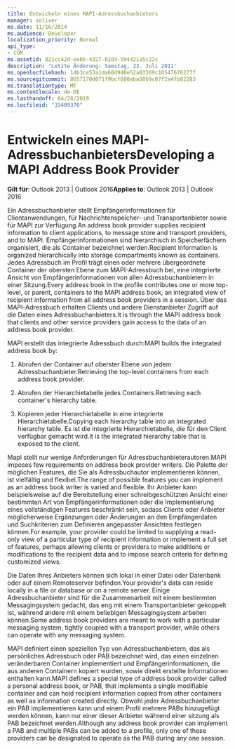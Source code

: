 ```yaml
---
title: Entwickeln eines MAPI-Adressbuchanbieters
manager: soliver
ms.date: 11/16/2014
ms.audience: Developer
localization_priority: Normal
api_type:
- COM
ms.assetid: 821cc42d-eebb-4327-b2d4-594421a5c22c
description: 'Letzte Änderung: Samstag, 23. Juli 2011'
ms.openlocfilehash: 1db3ce53a1da60d946e52a03369c10547676277f
ms.sourcegitcommit: 8657170d071f9bcf680aba50b9c07f2a4fb82283
ms.translationtype: MT
ms.contentlocale: de-DE
ms.lasthandoff: 04/28/2019
ms.locfileid: "33409370"
---
```

# <a name="developing-a-mapi-address-book-provider"></a><span data-ttu-id="06035-103">Entwickeln eines MAPI-Adressbuchanbieters</span><span class="sxs-lookup"><span data-stu-id="06035-103">Developing a MAPI Address Book Provider</span></span>

  
  
<span data-ttu-id="06035-104">**Gilt für**: Outlook 2013 | Outlook 2016</span><span class="sxs-lookup"><span data-stu-id="06035-104">**Applies to**: Outlook 2013 | Outlook 2016</span></span> 
  
<span data-ttu-id="06035-105">Ein Adressbuchanbieter stellt Empfängerinformationen für Clientanwendungen, für Nachrichtenspeicher- und Transportanbieter sowie für MAPI zur Verfügung.</span><span class="sxs-lookup"><span data-stu-id="06035-105">An address book provider supplies recipient information to client applications, to message store and transport providers, and to MAPI.</span></span> <span data-ttu-id="06035-106">Empfängerinformationen sind hierarchisch in Speicherfächern organisiert, die als Container bezeichnet werden.</span><span class="sxs-lookup"><span data-stu-id="06035-106">Recipient information is organized hierarchically into storage compartments known as containers.</span></span> <span data-ttu-id="06035-107">Jedes Adressbuch im Profil trägt einen oder mehrere übergeordnete Container der obersten Ebene zum MAPI-Adressbuch bei, eine integrierte Ansicht von Empfängerinformationen von allen Adressbuchanbietern in einer Sitzung.</span><span class="sxs-lookup"><span data-stu-id="06035-107">Every address book in the profile contributes one or more top-level, or parent, containers to the MAPI address book, an integrated view of recipient information from all address book providers in a session.</span></span> <span data-ttu-id="06035-108">Über das MAPI-Adressbuch erhalten Clients und andere Dienstanbieter Zugriff auf die Daten eines Adressbuchanbieters.</span><span class="sxs-lookup"><span data-stu-id="06035-108">It is through the MAPI address book that clients and other service providers gain access to the data of an address book provider.</span></span>
  
<span data-ttu-id="06035-109">MAPI erstellt das integrierte Adressbuch durch:</span><span class="sxs-lookup"><span data-stu-id="06035-109">MAPI builds the integrated address book by:</span></span>
  
1. <span data-ttu-id="06035-110">Abrufen der Container auf oberster Ebene von jedem Adressbuchanbieter.</span><span class="sxs-lookup"><span data-stu-id="06035-110">Retrieving the top-level containers from each address book provider.</span></span>
    
2. <span data-ttu-id="06035-111">Abrufen der Hierarchietabelle jedes Containers.</span><span class="sxs-lookup"><span data-stu-id="06035-111">Retrieving each container's hierarchy table.</span></span> 
    
3. <span data-ttu-id="06035-112">Kopieren jeder Hierarchietabelle in eine integrierte Hierarchietabelle.</span><span class="sxs-lookup"><span data-stu-id="06035-112">Copying each hierarchy table into an integrated hierarchy table.</span></span> <span data-ttu-id="06035-113">Es ist die integrierte Hierarchietabelle, die für den Client verfügbar gemacht wird.</span><span class="sxs-lookup"><span data-stu-id="06035-113">It is the integrated hierarchy table that is exposed to the client.</span></span> 
    
<span data-ttu-id="06035-114">MapI stellt nur wenige Anforderungen für Adressbuchanbieterautoren.</span><span class="sxs-lookup"><span data-stu-id="06035-114">MAPI imposes few requirements on address book provider writers.</span></span> <span data-ttu-id="06035-115">Die Palette der möglichen Features, die Sie als Adressbuchautor implementieren können, ist vielfältig und flexibel.</span><span class="sxs-lookup"><span data-stu-id="06035-115">The range of possible features you can implement as an address book writer is varied and flexible.</span></span> <span data-ttu-id="06035-116">Ihr Anbieter kann beispielsweise auf die Bereitstellung einer schreibgeschützten Ansicht einer bestimmten Art von Empfängerinformationen oder die Implementierung eines vollständigen Features beschränkt sein, sodass Clients oder Anbieter möglicherweise Ergänzungen oder Änderungen an den Empfängerdaten und Suchkriterien zum Definieren angepasster Ansichten festlegen können.</span><span class="sxs-lookup"><span data-stu-id="06035-116">For example, your provider could be limited to supplying a read-only view of a particular type of recipient information or implement a full set of features, perhaps allowing clients or providers to make additions or modifications to the recipient data and to impose search criteria for defining customized views.</span></span> 
  
<span data-ttu-id="06035-117">Die Daten Ihres Anbieters können sich lokal in einer Datei oder Datenbank oder auf einem Remoteserver befinden.</span><span class="sxs-lookup"><span data-stu-id="06035-117">Your provider's data can reside locally in a file or database or on a remote server.</span></span> <span data-ttu-id="06035-118">Einige Adressbuchanbieter sind für die Zusammenarbeit mit einem bestimmten Messagingsystem gedacht, das eng mit einem Transportanbieter gekoppelt ist, während andere mit einem beliebigen Messagingsystem arbeiten können.</span><span class="sxs-lookup"><span data-stu-id="06035-118">Some address book providers are meant to work with a particular messaging system, tightly coupled with a transport provider, while others can operate with any messaging system.</span></span>
  
<span data-ttu-id="06035-119">MAPI definiert einen speziellen Typ von Adressbuchanbietern, das als persönliches Adressbuch oder PAB bezeichnet wird, das einen einzelnen veränderbaren Container implementiert und Empfängerinformationen, die aus anderen Containern kopiert wurden, sowie direkt erstellte Informationen enthalten kann.</span><span class="sxs-lookup"><span data-stu-id="06035-119">MAPI defines a special type of address book provider called a personal address book, or PAB, that implements a single modifiable container and can hold recipient information copied from other containers as well as information created directly.</span></span> <span data-ttu-id="06035-120">Obwohl jeder Adressbuchanbieter ein PAB implementieren kann und einem Profil mehrere PABs hinzugefügt werden können, kann nur einer dieser Anbieter während einer sitzung als PAB bezeichnet werden.</span><span class="sxs-lookup"><span data-stu-id="06035-120">Although any address book provider can implement a PAB and multiple PABs can be added to a profile, only one of these providers can be designated to operate as the PAB during any one session.</span></span> 
  

